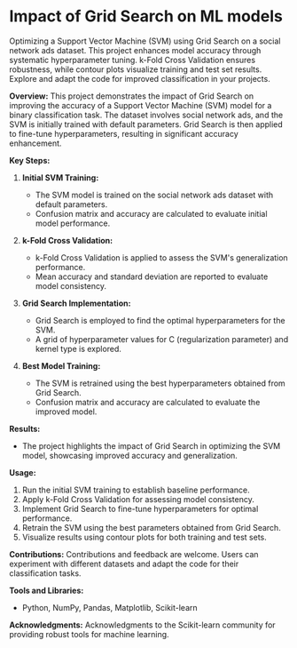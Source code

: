 # Impact of Grid Search on ML models
Optimizing a Support Vector Machine (SVM) using Grid Search on a social network ads dataset. This project enhances model accuracy through systematic hyperparameter tuning. k-Fold Cross Validation ensures robustness, while contour plots visualize training and test set results. Explore and adapt the code for improved classification in your projects.

**Overview:**
This project demonstrates the impact of Grid Search on improving the accuracy of a Support Vector Machine (SVM) model for a binary classification task. The dataset involves social network ads, and the SVM is initially trained with default parameters. Grid Search is then applied to fine-tune hyperparameters, resulting in significant accuracy enhancement.

**Key Steps:**
1. **Initial SVM Training:**
   - The SVM model is trained on the social network ads dataset with default parameters.
   - Confusion matrix and accuracy are calculated to evaluate initial model performance.

2. **k-Fold Cross Validation:**
   - k-Fold Cross Validation is applied to assess the SVM's generalization performance.
   - Mean accuracy and standard deviation are reported to evaluate model consistency.

3. **Grid Search Implementation:**
   - Grid Search is employed to find the optimal hyperparameters for the SVM.
   - A grid of hyperparameter values for C (regularization parameter) and kernel type is explored.

4. **Best Model Training:**
   - The SVM is retrained using the best hyperparameters obtained from Grid Search.
   - Confusion matrix and accuracy are calculated to evaluate the improved model.

**Results:**
- The project highlights the impact of Grid Search in optimizing the SVM model, showcasing improved accuracy and generalization.

**Usage:**
1. Run the initial SVM training to establish baseline performance.
2. Apply k-Fold Cross Validation for assessing model consistency.
3. Implement Grid Search to fine-tune hyperparameters for optimal performance.
4. Retrain the SVM using the best parameters obtained from Grid Search.
5. Visualize results using contour plots for both training and test sets.

**Contributions:**
Contributions and feedback are welcome. Users can experiment with different datasets and adapt the code for their classification tasks.

**Tools and Libraries:**
- Python, NumPy, Pandas, Matplotlib, Scikit-learn

**Acknowledgments:**
Acknowledgments to the Scikit-learn community for providing robust tools for machine learning.
